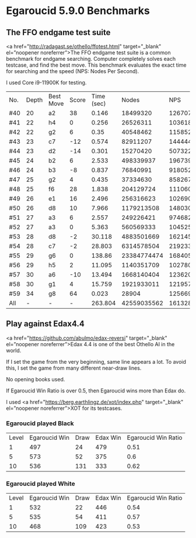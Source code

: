 # Egaroucid 5.9.0 Benchmarks

## The FFO endgame test suite

<a href="http://radagast.se/othello/ffotest.html" target="_blank" el=”noopener noreferrer”>The FFO endgame test suite</a> is a common benchmark for endgame searching. Computer completely solves each testcase, and find the best move. This benchmark evaluates the exact time for searching and the speed (NPS: Nodes Per Second).

I used Core i9-11900K for testing.

<table>
<tr>
<td>No.</td>
<td>Depth</td>
<td>Best Move</td>
<td>Score</td>
<td>Time (sec)</td>
<td>Nodes</td>
<td>NPS</td>
</tr>
<tr>
<td>#40</td>
<td>20</td>
<td>a2</td>
<td>38</td>
<td>0.146</td>
<td>18499320</td>
<td>126707671</td>
</tr>
<tr>
<td>#41</td>
<td>22</td>
<td>h4</td>
<td>0</td>
<td>0.256</td>
<td>26526311</td>
<td>103618402</td>
</tr>
<tr>
<td>#42</td>
<td>22</td>
<td>g2</td>
<td>6</td>
<td>0.35</td>
<td>40548462</td>
<td>115852748</td>
</tr>
<tr>
<td>#43</td>
<td>23</td>
<td>c7</td>
<td>-12</td>
<td>0.574</td>
<td>82911207</td>
<td>144444611</td>
</tr>
<tr>
<td>#44</td>
<td>23</td>
<td>d2</td>
<td>-14</td>
<td>0.301</td>
<td>15270420</td>
<td>50732292</td>
</tr>
<tr>
<td>#45</td>
<td>24</td>
<td>b2</td>
<td>6</td>
<td>2.533</td>
<td>498339937</td>
<td>196739019</td>
</tr>
<tr>
<td>#46</td>
<td>24</td>
<td>b3</td>
<td>-8</td>
<td>0.837</td>
<td>76840991</td>
<td>91805246</td>
</tr>
<tr>
<td>#47</td>
<td>25</td>
<td>g2</td>
<td>4</td>
<td>0.435</td>
<td>37334630</td>
<td>85826735</td>
</tr>
<tr>
<td>#48</td>
<td>25</td>
<td>f6</td>
<td>28</td>
<td>1.838</td>
<td>204129724</td>
<td>111060785</td>
</tr>
<tr>
<td>#49</td>
<td>26</td>
<td>e1</td>
<td>16</td>
<td>2.496</td>
<td>256316623</td>
<td>102690954</td>
</tr>
<tr>
<td>#50</td>
<td>26</td>
<td>d8</td>
<td>10</td>
<td>7.966</td>
<td>1179213508</td>
<td>148030819</td>
</tr>
<tr>
<td>#51</td>
<td>27</td>
<td>a3</td>
<td>6</td>
<td>2.557</td>
<td>249226421</td>
<td>97468291</td>
</tr>
<tr>
<td>#52</td>
<td>27</td>
<td>a3</td>
<td>0</td>
<td>5.363</td>
<td>560569333</td>
<td>104525327</td>
</tr>
<tr>
<td>#53</td>
<td>28</td>
<td>d8</td>
<td>-2</td>
<td>30.118</td>
<td>4883501669</td>
<td>162145616</td>
</tr>
<tr>
<td>#54</td>
<td>28</td>
<td>c7</td>
<td>-2</td>
<td>28.803</td>
<td>6314578504</td>
<td>219233361</td>
</tr>
<tr>
<td>#55</td>
<td>29</td>
<td>g6</td>
<td>0</td>
<td>138.86</td>
<td>23384774474</td>
<td>168405404</td>
</tr>
<tr>
<td>#56</td>
<td>29</td>
<td>h5</td>
<td>2</td>
<td>11.095</td>
<td>1140351709</td>
<td>102780685</td>
</tr>
<tr>
<td>#57</td>
<td>30</td>
<td>a6</td>
<td>-10</td>
<td>13.494</td>
<td>1668140404</td>
<td>123620898</td>
</tr>
<tr>
<td>#58</td>
<td>30</td>
<td>g1</td>
<td>4</td>
<td>15.759</td>
<td>1921933011</td>
<td>121957802</td>
</tr>
<tr>
<td>#59</td>
<td>34</td>
<td>g8</td>
<td>64</td>
<td>0.023</td>
<td>28904</td>
<td>1256695</td>
</tr>
<tr>
<td>All</td>
<td>-</td>
<td>-</td>
<td>-</td>
<td>263.804</td>
<td>42559035562</td>
<td>161328242</td>
</tr>
</table>



## Play against Edax4.4

<a href="https://github.com/abulmo/edax-reversi" target="_blank" el=”noopener noreferrer”>Edax 4.4</a> is one of the best Othello AI in the world.

If I set the game from the very beginning, same line appears a lot. To avoid this, I set the game from many different near-draw lines.

No opening books used.

If Egaroucid Win Ratio is over 0.5, then Egaroucid wins more than Edax do.

I used <a href="https://berg.earthlingz.de/xot/index.php" target="_blank" el=”noopener noreferrer”>XOT</a> for its testcases.

### Egaroucid played Black

<table>
<tr>
<td>Level</td>
<td>Egaroucid Win</td>
<td>Draw</td>
<td>Edax Win</td>
<td>Egaroucid Win Ratio</td>
</tr>
<tr>
<td>1</td>
<td>497</td>
<td>24</td>
<td>479</td>
<td>0.51</td>
</tr>
<tr>
<td>5</td>
<td>573</td>
<td>52</td>
<td>375</td>
<td>0.6</td>
</tr>
<tr>
<td>10</td>
<td>536</td>
<td>131</td>
<td>333</td>
<td>0.62</td>
</tr>
</table>




### Egaroucid played White

<table>
<tr>
<td>Level</td>
<td>Egaroucid Win</td>
<td>Draw</td>
<td>Edax Win</td>
<td>Egaroucid Win Ratio</td>
</tr>
<tr>
<td>1</td>
<td>532</td>
<td>22</td>
<td>446</td>
<td>0.54</td>
</tr>
<tr>
<td>5</td>
<td>535</td>
<td>54</td>
<td>411</td>
<td>0.57</td>
</tr>
<tr>
<td>10</td>
<td>468</td>
<td>109</td>
<td>423</td>
<td>0.53</td>
</tr>
</table>

